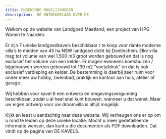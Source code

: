 ```yaml
---
title: ONGEKENDE MOGELIJKHEDEN
description:  DE ONTWIKKELAAR OVER DE 
---
```

Welkom op de website van Landgoed Maetland; een project van HPG Wonen te Naarden.
<br/>
<br/>
Er zijn 7 unieke landgoedkavels beschikbaar / te koop voor riante moderne villa’s te midden van 45 ha NSW landgoed dicht bij Doetinchem. Elke villa mag tot volume van wel 1.500 m3 groot worden gebouwd en dat is nog exclusief het volume van een kelder. Er mogen eveneens koetshuizen / bijgebouwen worden gebouwd tot 130 m2 “voetafdruk” en dat is ook exclusief verdieping en kelder. De bestemming is daarbij zeer ruim voor onder meer uw hobby, zwembad, praktijk en kantoor aan huis, atelier of garage.
<br/>
<br/>
Wij hebben voor kavel 6 een ontwerp en omgevingsvergunning beschikbaar, zodat u al heel snel kunt bouwen, wanneer u dat wenst. Maar uw eigen ontwerp voor uw droomvilla is altijd mogelijk.
<br/>
<br/>
Kijkt en leest u aandachtig naar deze website. Wij verheugen ons er op om u rond te leiden op deze unieke locatie. Mocht u meer gedetailleerde informatie wensen, dan kunt u die documenten als PDF downloaden. Dat vindt op de pagina van DE KAVELS.